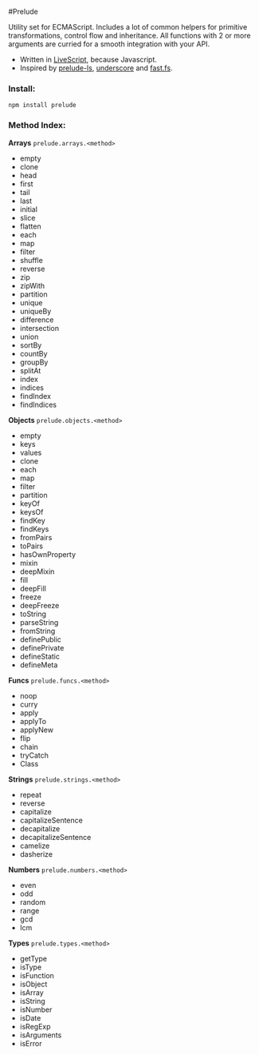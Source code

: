 #Prelude

Utility set for ECMAScript.
Includes a lot of common helpers for primitive transformations, control flow and inheritance.
All functions with 2 or more arguments are curried for a smooth integration with your API.

- Written in <a href="http://www.livescript.net">LiveScript</a>, because Javascript.
- Inspired by
<a href="http://www.preludels.com/">prelude-ls</a>,
<a href="http://underscorejs.org/">underscore</a> and
<a href="https://github.com/codemix/fast.js">fast.fs</a>.

### Install:

    npm install prelude

### Method Index:

**Arrays** `prelude.arrays.<method>`

- empty
- clone
- head
- first
- tail
- last
- initial
- slice
- flatten
- each
- map
- filter
- shuffle
- reverse
- zip
- zipWith
- partition
- unique
- uniqueBy
- difference
- intersection
- union
- sortBy
- countBy
- groupBy
- splitAt
- index
- indices
- findIndex
- findIndices

**Objects** `prelude.objects.<method>`

- empty
- keys
- values
- clone
- each
- map
- filter
- partition
- keyOf
- keysOf
- findKey
- findKeys
- fromPairs
- toPairs
- hasOwnProperty
- mixin
- deepMixin
- fill
- deepFill
- freeze
- deepFreeze
- toString
- parseString
- fromString
- definePublic
- definePrivate
- defineStatic
- defineMeta

**Funcs** `prelude.funcs.<method>`

- noop
- curry
- apply
- applyTo
- applyNew
- flip
- chain
- tryCatch
- Class

**Strings** `prelude.strings.<method>`

- repeat
- reverse
- capitalize
- capitalizeSentence
- decapitalize
- decapitalizeSentence
- camelize
- dasherize

**Numbers** `prelude.numbers.<method>`

- even
- odd
- random
- range
- gcd
- lcm

**Types** `prelude.types.<method>`

- getType
- isType
- isFunction
- isObject
- isArray
- isString
- isNumber
- isDate
- isRegExp
- isArguments
- isError
